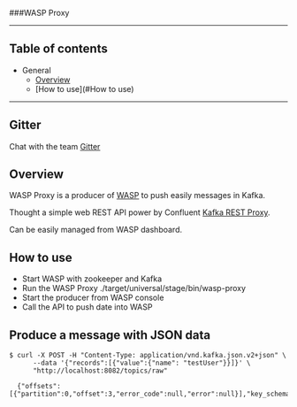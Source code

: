 ###WASP Proxy

---

Table of contents
-------------

- General
  - [Overview](#overview)
  - [How to use](#How to use)
 
---


Gitter
-------------

Chat with the team [Gitter](https://gitter.im/agile-lab-wasp/Lobby?utm_source=share-link&utm_medium=link&utm_campaign=share-link)


Overview
-------------

WASP Proxy is a producer of [WASP](https://github.com/agile-lab-dev/wasp) to push easily messages in Kafka.

Thought a simple web REST API power by Confluent [Kafka REST Proxy](https://github.com/confluentinc/kafka-rest).

Can be easily managed from WASP dashboard. 


How to use 
-------------

- Start WASP with zookeeper and Kafka
- Run the WASP Proxy ./target/universal/stage/bin/wasp-proxy <producer-id>
- Start the producer from WASP console 
- Call the API to push date into WASP 


## Produce a message with JSON data
    $ curl -X POST -H "Content-Type: application/vnd.kafka.json.v2+json" \
          --data '{"records":[{"value":{"name": "testUser"}}]}' \
          "http://localhost:8082/topics/raw"
          
      {"offsets":[{"partition":0,"offset":3,"error_code":null,"error":null}],"key_schema_id":null,"value_schema_id":null}

